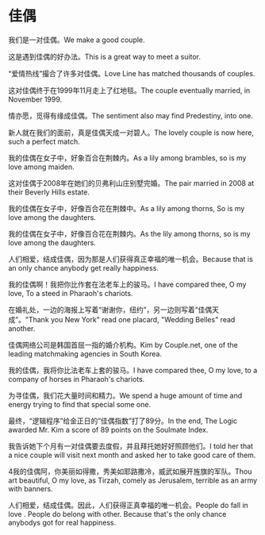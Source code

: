 # 佳偶

<p><span class="chinese">我们是一对佳偶。</span><span class="english">We make a good couple.</span></p>

<p><span class="chinese">这是遇到佳偶的好办法。</span><span class="english">This is a great way to meet a suitor.</span></p>

<p><span class="chinese">“爱情热线”撮合了许多对佳偶。</span><span class="english">Love Line has matched thousands of couples.</span></p>

<p><span class="chinese">这对佳偶终于在1999年11月走上了红地毯。</span><span class="english">The couple eventually married, in November 1999.</span></p>

<p><span class="chinese">情亦愿，觅得有缘成佳偶。</span><span class="english">The sentiment also may find Predestiny, into one.</span></p>

<p><span class="chinese">新人就在我们的面前，真是佳偶天成一对碧人。</span><span class="english">The lovely couple is now here, such a perfect match.</span></p>

<p><span class="chinese">我的佳偶在女子中，好象百合在荆棘内。</span><span class="english">As a lily among brambles, so is my love among maiden.</span></p>

<p><span class="chinese">这对佳偶于2008年在她们的贝弗利山庄别墅完婚。</span><span class="english">The pair married in 2008 at their Beverly Hills estate.</span></p>

<p><span class="chinese">我的佳偶在女子中，好像百合花在荆棘中。</span><span class="english">As a lily among thorns, So is my love among the daughters.</span></p>

<p><span class="chinese">我的佳偶在女子中，好像百合花在荆棘内。</span><span class="english">As the lily among thorns, so is my love among the daughters.</span></p>

<p><span class="chinese">人们相爱，结成佳偶，因为那是人们获得真正幸福的唯一机会。</span><span class="english">Because that is an only chance anybody get really happiness.</span></p>

<p><span class="chinese">我的佳偶啊！我把你比作套在法老车上的骏马。</span><span class="english">I have compared thee, O my love, To a steed in Pharaoh's chariots.</span></p>

<p><span class="chinese">在婚礼处，一边的海报上写着“谢谢你，纽约”，另一边则写着“佳偶天成”。</span><span class="english">"Thank you New York" read one placard, "Wedding Belles" read another.</span></p>

<p><span class="chinese">佳偶网络公司是韩国首屈一指的婚介机构。</span><span class="english">Kim by Couple.net, one of the leading matchmaking agencies in South Korea.</span></p>

<p><span class="chinese">我的佳偶，我将你比法老车上套的骏马。</span><span class="english">I have compared thee, O my love, to a company of horses in Pharaoh's chariots.</span></p>

<p><span class="chinese">为寻佳偶，我们花大量时间和精力。</span><span class="english">We spend a huge amount of time and energy trying to find that special some one.</span></p>

<p><span class="chinese">最终，“逻辑程序”给金正日的“佳偶指数”打了89分。</span><span class="english">In the end, The Logic awarded Mr. Kim a score of 89 points on the Soulmate Index.</span></p>

<p><span class="chinese">我告诉她下个月有一对佳偶要去度假，并且拜托她好好照顾他们。</span><span class="english">I told her that a nice couple will visit next month and asked her to take good care of them.</span></p>

<p><span class="chinese">4我的佳偶阿，你美丽如得撒，秀美如耶路撒冷，威武如展开旌旗的军队。</span><span class="english">Thou art beautiful, O my love, as Tirzah, comely as Jerusalem, terrible as an army with banners.</span></p>

<p><span class="chinese">人们相爱，结成佳偶。因此，人们获得正真幸福的唯一机会。</span><span class="english">People do fall in love . People do belong with other. Because that's the only chance anybodys got for real happiness.</span></p>

